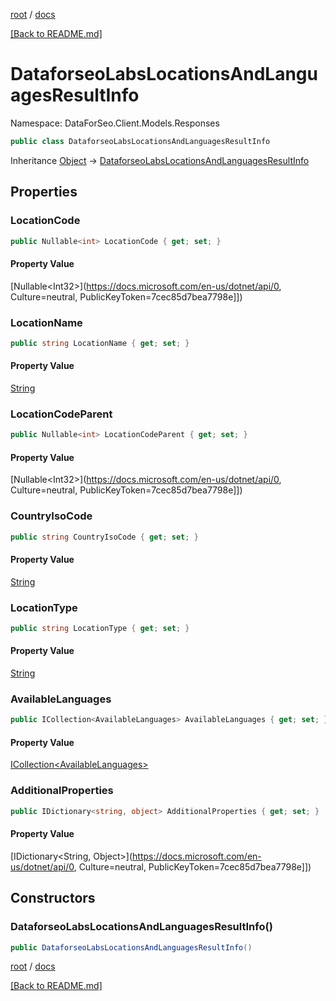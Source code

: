 [root](./../ "root") / [docs](./ "docs")

[[Back to README.md]](./../README.md "[Back to README.md]")

# DataforseoLabsLocationsAndLanguagesResultInfo

Namespace: DataForSeo.Client.Models.Responses

```csharp
public class DataforseoLabsLocationsAndLanguagesResultInfo
```

Inheritance [Object](https://docs.microsoft.com/en-us/dotnet/api/Object) → [DataforseoLabsLocationsAndLanguagesResultInfo](./DataforseoLabsLocationsAndLanguagesResultInfo.md)

## Properties

### **LocationCode**

```csharp
public Nullable<int> LocationCode { get; set; }
```

#### Property Value

[Nullable&lt;Int32&gt;](https://docs.microsoft.com/en-us/dotnet/api/0, Culture=neutral, PublicKeyToken=7cec85d7bea7798e]])<br>

### **LocationName**

```csharp
public string LocationName { get; set; }
```

#### Property Value

[String](https://docs.microsoft.com/en-us/dotnet/api/String)<br>

### **LocationCodeParent**

```csharp
public Nullable<int> LocationCodeParent { get; set; }
```

#### Property Value

[Nullable&lt;Int32&gt;](https://docs.microsoft.com/en-us/dotnet/api/0, Culture=neutral, PublicKeyToken=7cec85d7bea7798e]])<br>

### **CountryIsoCode**

```csharp
public string CountryIsoCode { get; set; }
```

#### Property Value

[String](https://docs.microsoft.com/en-us/dotnet/api/String)<br>

### **LocationType**

```csharp
public string LocationType { get; set; }
```

#### Property Value

[String](https://docs.microsoft.com/en-us/dotnet/api/String)<br>

### **AvailableLanguages**

```csharp
public ICollection<AvailableLanguages> AvailableLanguages { get; set; }
```

#### Property Value

[ICollection&lt;AvailableLanguages&gt;](./AvailableLanguages.md)<br>

### **AdditionalProperties**

```csharp
public IDictionary<string, object> AdditionalProperties { get; set; }
```

#### Property Value

[IDictionary&lt;String, Object&gt;](https://docs.microsoft.com/en-us/dotnet/api/0, Culture=neutral, PublicKeyToken=7cec85d7bea7798e]])<br>

## Constructors

### **DataforseoLabsLocationsAndLanguagesResultInfo()**

```csharp
public DataforseoLabsLocationsAndLanguagesResultInfo()
```

[root](./../ "root") / [docs](./ "docs")

[[Back to README.md]](./../README.md "[Back to README.md]")